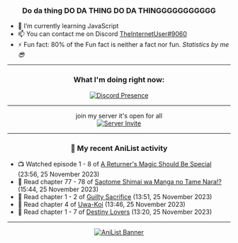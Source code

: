 <div align="center">

### Do da thing DO DA THING DO DA THINGGGGGGGGGGG
</div>

- 🌱 I’m currently learning JavaScript
- 📫 You can contact me on Discord [TheInternetUser#9060](https://discord.com/users/534117072796385300)
- ⚡ Fun fact: 80% of the Fun fact is neither a fact nor fun. _Statistics by me 😎_
<hr>

<div align="center">

### What I'm doing right now:
[![Discord Presence](https://lanyard.cnrad.dev/api/534117072796385300)](https://discord.com/users/534117072796385300)
<hr>

join my server it's open for all <br>
[![Server Invite](https://invidget.switchblade.xyz/bfYgVHxrSs)](https://discord.gg/bfYgVHxrSs)

<hr>
  
### 🌸 My recent AniList activity

</div>

<!-- ANILIST_ACTIVITY:start -->

-   📺 Watched episode 1 - 8 of [A Returner's Magic Should Be Special](https://anilist.co/anime/163142) (23:56, 25 November 2023)
-   📖 Read chapter 77 - 78 of [Saotome Shimai wa Manga no Tame Nara!?](https://anilist.co/manga/103621) (15:44, 25 November 2023)
-   📖 Read chapter 1 - 2 of [Guilty Sacrifice](https://anilist.co/manga/83749) (13:51, 25 November 2023)
-   📖 Read chapter 4 of [Uwa-Koi](https://anilist.co/manga/59931) (13:46, 25 November 2023)
-   📖 Read chapter 1 - 7 of [Destiny Lovers](https://anilist.co/manga/119932) (13:20, 25 November 2023)

<!-- ANILIST_ACTIVITY:end -->
<hr>

<div align="center">

[![AniList Banner](https://img.anili.st/User/929966)](https://anilist.co/user/TheInternetUser)

<!-- ![Profile views](https://gpvc.arturio.dev/TheInternetUse7) Since 2023-01-09 -->
<br>


</div>
